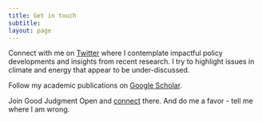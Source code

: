 ```yaml
---
title: Get in touch
subtitle: 
layout: page
---
```


Connect with me on [Twitter](https://twitter.com/EmilDimanchev) where I contemplate impactful policy developments and insights from recent research. I try to highlight issues in climate and energy that appear to be under-discussed. 

Follow my academic publications on [Google Scholar](https://scholar.google.com/citations?user=sYlOL18AAAAJ&hl=en).

Join Good Judgment Open and [connect](https://www.gjopen.com/memberships/57797/scores) there. And do me a favor - tell me where I am wrong.
